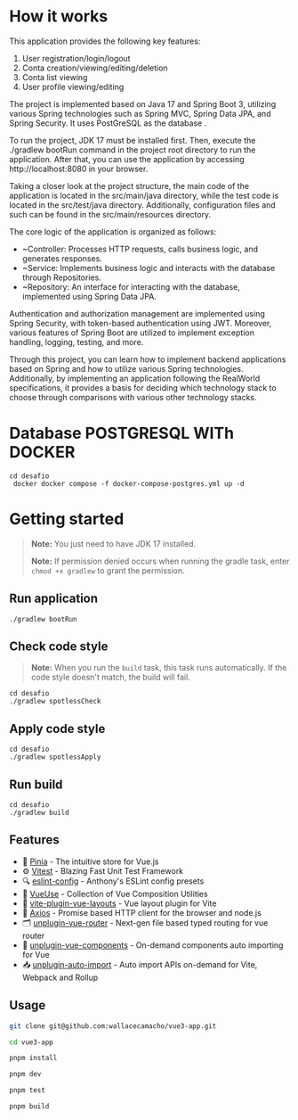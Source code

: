 
# How it works


This application provides the following key features:

1. User registration/login/logout
2. Conta creation/viewing/editing/deletion
3. Conta list viewing
4. User profile viewing/editing

The project is implemented based on Java 17 and Spring Boot 3, utilizing various Spring technologies such as Spring MVC, Spring Data JPA, and Spring Security. It uses PostGreSQL as the database .

To run the project, JDK 17 must be installed first. Then, execute the ./gradlew bootRun command in the project root directory to run the application. After that, you can use the application by accessing http://localhost:8080 in your browser.

Taking a closer look at the project structure, the main code of the application is located in the src/main/java directory, while the test code is located in the src/test/java directory. Additionally, configuration files and such can be found in the
src/main/resources directory.

The core logic of the application is organized as follows:

- ~Controller: Processes HTTP requests, calls business logic, and generates responses.
- ~Service: Implements business logic and interacts with the database through Repositories.
- ~Repository: An interface for interacting with the database, implemented using Spring Data JPA.

Authentication and authorization management are implemented using Spring Security, with token-based authentication using JWT. Moreover, various features of Spring Boot are utilized to implement exception handling, logging, testing, and more.

Through this project, you can learn how to implement backend applications based on Spring and how to utilize various Spring technologies. Additionally, by implementing an application following the RealWorld specifications, it provides a basis for
deciding which technology stack to choose through comparisons with various other technology stacks.

# Database POSTGRESQL WITh DOCKER
 
 
```shell
cd desafio
 docker docker compose -f docker-compose-postgres.yml up -d
```

# Getting started

> **Note:** You just need to have JDK 17 installed.
>
> **Note:** If permission denied occurs when running the gradle task, enter `chmod +x gradlew` to grant the permission.

## Run application

```shell
./gradlew bootRun
```


## Check code style

> **Note:** When you run the `build` task, this task runs automatically. If the code style doesn't match, the build will fail.

```shell
cd desafio
./gradlew spotlessCheck
```

## Apply code style

```shell
cd desafio
./gradlew spotlessApply
```

## Run build

```shell
cd desafio
./gradlew build
```



## Features

* 🍍 [Pinia](https://pinia.vuejs.org) - The intuitive store for Vue.js
* ⚙️ [Vitest](https://vitest.dev) - Blazing Fast Unit Test Framework
* 🔍 [eslint-config](https://github.com/antfu/eslint-config) - Anthony's ESLint config presets
* 🔨 [VueUse](https://vueuse.org) - Collection of Vue Composition Utilities
* 📑 [vite-plugin-vue-layouts](https://github.com/JohnCampionJr/vite-plugin-vue-layouts) - Vue layout plugin for Vite
* 📡 [Axios](https://axios-http.com/) - Promise based HTTP client for the browser and node.js
* 🗂 [unplugin-vue-router](https://github.com/posva/unplugin-vue-router) - Next-gen file based typed routing for vue router
* 📲 [unplugin-vue-components](https://github.com/antfu/unplugin-vue-components) - On-demand components auto importing for Vue
* 📥 [unplugin-auto-import](https://github.com/antfu/unplugin-auto-import) - Auto import APIs on-demand for Vite, Webpack and Rollup

## Usage

```sh
git clone git@github.com:wallacecamacho/vue3-app.git

cd vue3-app

pnpm install

pnpm dev

pnpm test

pnpm build
```

